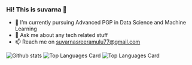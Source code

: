 ### Hi! This is suvarna 👋

- 🌱 I’m currently pursuing Advanced PGP in Data Science and Machine Learning
- 💬 Ask me about any tech related stuff
- 📫 Reach me on suvarnasreeramulu77@gmail.com



![Github stats](https://github-readme-stats.vercel.app/api?username=Suvarna1srinivaS&theme=highcontrast&show_icons=true&count_private=true)
![Top Languages Card](https://github-readme-stats.vercel.app/api/top-langs/?username=Suvarna1srinivaS)
![Top Languages Card](https://github-readme-stats.vercel.app/api/top-langs/?username=shinokada&layout=compact)
